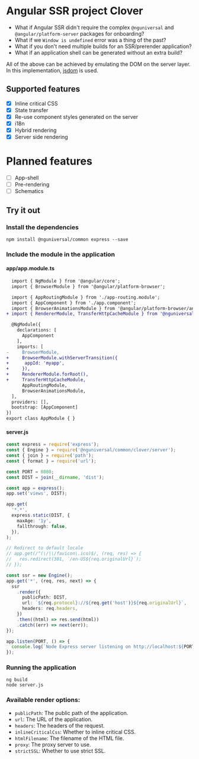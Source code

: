 # Angular SSR project Clover

- What if Angular SSR didn't require the complex `@nguniversal` and `@angular/platform-server` packages for onboarding?
- What if we `Window is undefined` error was a thing of the past?
- What if you don't need multiple builds for an SSR/prerender application?
- What if an application shell can be generated without an extra build?

All of the above can be achieved by emulating the DOM on the server layer. In this implementation, [jsdom](https://github.com/jsdom/jsdom) is used.

## Supported features

- [x] Inline critical CSS
- [x] State transfer
- [x] Re-use component styles generated on the server
- [x] i18n
- [x] Hybrid rendering
- [x] Server side rendering

# Planned features

- [ ] App-shell
- [ ] Pre-rendering
- [ ] Schematics

## Try it out

### Install the dependencies

```
npm install @nguniversal/common express --save
```

### Include the module in the application

#### app/app.module.ts

```diff
  import { NgModule } from '@angular/core';
  import { BrowserModule } from '@angular/platform-browser';

  import { AppRoutingModule } from './app-routing.module';
  import { AppComponent } from './app.component';
  import { BrowserAnimationsModule } from '@angular/platform-browser/animations';
+ import { RendererModule, TransferHttpCacheModule } from '@nguniversal/common/clover';

  @NgModule({
    declarations: [
      AppComponent
    ],
    imports: [
-     BrowserModule,
+     BrowserModule.withServerTransition({
+      appId: 'myapp',
+     }),
+     RendererModule.forRoot(),
+     TransferHttpCacheModule,
      AppRoutingModule,
      BrowserAnimationsModule,
  ],
  providers: [],
  bootstrap: [AppComponent]
})
export class AppModule { }
```

#### server.js

```ts
const express = require('express');
const { Engine } = require('@nguniversal/common/clover/server');
const { join } = require('path');
const { format } = require('url');

const PORT = 8080;
const DIST = join(__dirname, 'dist');

const app = express();
app.set('views', DIST);

app.get(
  '*.*',
  express.static(DIST, {
    maxAge: '1y',
    fallthrough: false,
  }),
);

// Redirect to default locale
// app.get(/^(\/|\/favicon\.ico)$/, (req, res) => {
//   res.redirect(301, `/en-US${req.originalUrl}`);
// });

const ssr = new Engine();
app.get('*', (req, res, next) => {
  ssr
    .render({
      publicPath: DIST,
      url: `${req.protocol}://${req.get('host')}${req.originalUrl}`,
      headers: req.headers,
    })
    .then((html) => res.send(html))
    .catch((err) => next(err));
});

app.listen(PORT, () => {
  console.log(`Node Express server listening on http://localhost:${PORT}`);
});
```

### Running the application

```
ng build
node server.js
```

### Available render options:

  - `publicPath`: The public path of the application.
  - `url`: The URL of the application.
  - `headers`: The headers of the request.
  - `inlineCriticalCss`: Whether to inline critical CSS.
  - `htmlFilename`: The filename of the HTML file.
  - `proxy`: The proxy server to use.
  - `strictSSL`: Whether to use strict SSL.
